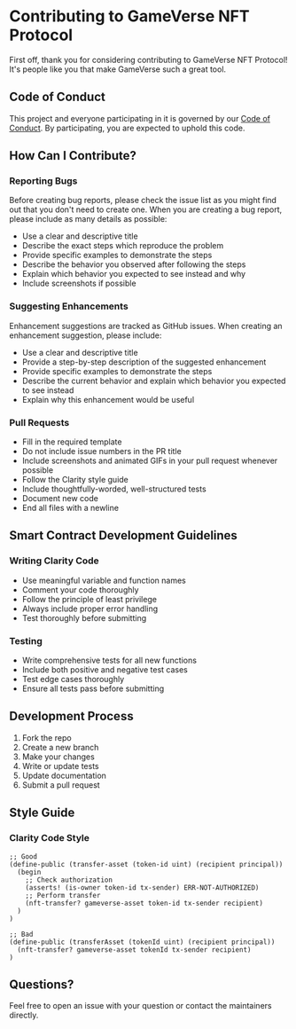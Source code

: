 # Contributing to GameVerse NFT Protocol

First off, thank you for considering contributing to GameVerse NFT Protocol! It's people like you that make GameVerse such a great tool.

## Code of Conduct

This project and everyone participating in it is governed by our [Code of Conduct](CODE_OF_CONDUCT.md). By participating, you are expected to uphold this code.

## How Can I Contribute?

### Reporting Bugs

Before creating bug reports, please check the issue list as you might find out that you don't need to create one. When you are creating a bug report, please include as many details as possible:

* Use a clear and descriptive title
* Describe the exact steps which reproduce the problem
* Provide specific examples to demonstrate the steps
* Describe the behavior you observed after following the steps
* Explain which behavior you expected to see instead and why
* Include screenshots if possible

### Suggesting Enhancements

Enhancement suggestions are tracked as GitHub issues. When creating an enhancement suggestion, please include:

* Use a clear and descriptive title
* Provide a step-by-step description of the suggested enhancement
* Provide specific examples to demonstrate the steps
* Describe the current behavior and explain which behavior you expected to see instead
* Explain why this enhancement would be useful

### Pull Requests

* Fill in the required template
* Do not include issue numbers in the PR title
* Include screenshots and animated GIFs in your pull request whenever possible
* Follow the Clarity style guide
* Include thoughtfully-worded, well-structured tests
* Document new code
* End all files with a newline

## Smart Contract Development Guidelines

### Writing Clarity Code

* Use meaningful variable and function names
* Comment your code thoroughly
* Follow the principle of least privilege
* Always include proper error handling
* Test thoroughly before submitting

### Testing

* Write comprehensive tests for all new functions
* Include both positive and negative test cases
* Test edge cases thoroughly
* Ensure all tests pass before submitting

## Development Process

1. Fork the repo
2. Create a new branch
3. Make your changes
4. Write or update tests
5. Update documentation
6. Submit a pull request

## Style Guide

### Clarity Code Style

```clarity
;; Good
(define-public (transfer-asset (token-id uint) (recipient principal))
  (begin
    ;; Check authorization
    (asserts! (is-owner token-id tx-sender) ERR-NOT-AUTHORIZED)
    ;; Perform transfer
    (nft-transfer? gameverse-asset token-id tx-sender recipient)
  )
)

;; Bad
(define-public (transferAsset (tokenId uint) (recipient principal))
  (nft-transfer? gameverse-asset tokenId tx-sender recipient)
)
```

## Questions?

Feel free to open an issue with your question or contact the maintainers directly.